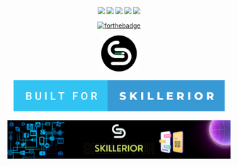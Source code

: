 <div align="center">

<a href="https://github.com/dheerajrao20/Skillerior/issues"><img src="https://img.shields.io/github/issues/dheerajrao20/Skillerior"></a>
<a href="https://github.com/dheerajrao20/Skillerior/pulls"><img src="https://img.shields.io/github/issues-pr/dheerajrao20/Skillerior"></a>
<a href="https://github.com/dheerajrao20/Skillerior/network/members"><img src="https://img.shields.io/github/forks/dheerajrao20/Skillerior"></a>
<a href="https://github.com/dheerajrao20/Skillerior/stargazers"><img src="https://img.shields.io/github/stars/dheerajrao20/Skillerior"></a>
<a href="https://github.com/dheerajrao20/Skillerior"><img src="https://img.shields.io/github/repo-size/dheerajrao20/Skillerior?color=yellow"></a>

[![forthebadge](https://forthebadge.com/images/badges/built-with-love.svg)](https://forthebadge.com)

<div align="center">
  <a href="https://www.youtube.com/channel/UC-22sS-BXL6XlsI5gAnMXYg?sub_confirmation=1">
     <img width="16%" src="https://github.com/dheerajrao20/Skillerior/blob/main/README%20Files/logo.png" />
  </a>
</div>
<br />
<div align="center">
  <a href="https://www.youtube.com/channel/UC-22sS-BXL6XlsI5gAnMXYg?sub_confirmation=1">
     <img  src="https://github.com/dheerajrao20/Skillerior/blob/main/README%20Files/built-for-skillerior.svg" />
  </a>
</div>
<br />
<div align="center">
  <a href="https://www.youtube.com/channel/UC-22sS-BXL6XlsI5gAnMXYg?sub_confirmation=1">
     <img  src="https://github.com/dheerajrao20/Skillerior/blob/main/README%20Files/chart.png" />
  </a>
</div>
